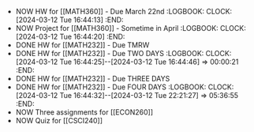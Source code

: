- NOW HW for [[MATH360]] - Due March 22nd
  :LOGBOOK:
  CLOCK: [2024-03-12 Tue 16:44:13]
  :END:
- NOW Project for [[MATH360]] - Sometime in April
  :LOGBOOK:
  CLOCK: [2024-03-12 Tue 16:44:20]
  :END:
- DONE HW for [[MATH232]] - Due TMRW
- DONE HW for [[MATH232]] - Due TWO DAYS
  :LOGBOOK:
  CLOCK: [2024-03-12 Tue 16:44:25]--[2024-03-12 Tue 16:44:46] =>  00:00:21
  :END:
- DONE HW for [[MATH232]] - Due THREE DAYS
- DONE HW for [[MATH232]] - Due FOUR DAYS
  :LOGBOOK:
  CLOCK: [2024-03-12 Tue 16:44:32]--[2024-03-12 Tue 22:21:27] =>  05:36:55
  :END:
- NOW Three assignments for [[ECON260]]
- NOW Quiz for [[CSCI240]]